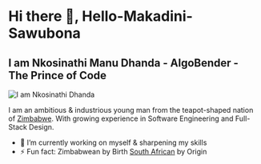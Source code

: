 # Hi there 👋, Hello-Makadini-Sawubona 
## I am Nkosinathi Manu Dhanda - AlgoBender - The Prince of Code
![I am Nkosinathi Dhanda]([https://pbs.twimg.com/profile_banners/1737728126497837056/1710237614/1500x500](https://x.com/AlgoBenderDaily/header_photo))

I am an ambitious & industrious young man from the teapot-shaped nation of <a href="https://en.wikipedia.org/wiki/Zimbabwe" target="_blank">Zimbabwe</a>. With growing experience in Software Engineering and Full-Stack Design.

- 🔭 I’m currently working on myself & sharpening my skills
- ⚡ Fun fact: Zimbabwean by Birth <a href="https://en.wikipedia.org/wiki/South_Africa" target="_blank">South African</a> by Origin
